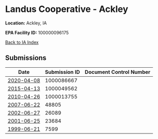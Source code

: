 # Landus Cooperative - Ackley

**Location:** Ackley, IA

**EPA Facility ID:** 100000096175

[Back to IA Index](../../index.md)

## Submissions

| Date | Submission ID | Document Control Number |
|------|--------------|-------------------------|
| [2020-04-08](submissions/1000086667.md) | 1000086667 |  |
| [2015-04-13](submissions/1000049562.md) | 1000049562 |  |
| [2010-04-26](submissions/1000013755.md) | 1000013755 |  |
| [2007-06-22](submissions/48805.md) | 48805 |  |
| [2002-06-27](submissions/26089.md) | 26089 |  |
| [2001-06-25](submissions/23684.md) | 23684 |  |
| [1999-06-21](submissions/7599.md) | 7599 |  |
